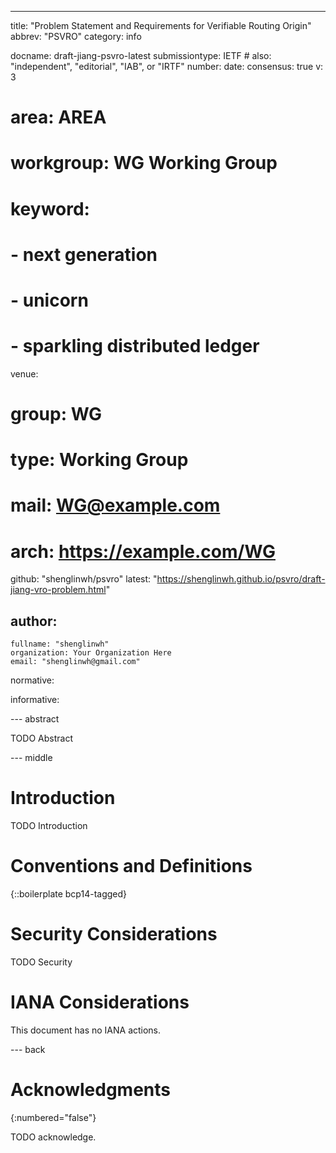 ---
title: "Problem Statement and Requirements for Verifiable Routing Origin"
abbrev: "PSVRO"
category: info

docname: draft-jiang-psvro-latest
submissiontype: IETF  # also: "independent", "editorial", "IAB", or "IRTF"
number:
date:
consensus: true
v: 3
# area: AREA
# workgroup: WG Working Group
# keyword:
# - next generation
# - unicorn
# - sparkling distributed ledger
venue:
#  group: WG
#  type: Working Group
#  mail: WG@example.com
#  arch: https://example.com/WG
  github: "shenglinwh/psvro"
  latest: "https://shenglinwh.github.io/psvro/draft-jiang-vro-problem.html"

author:
 -
    fullname: "shenglinwh"
    organization: Your Organization Here
    email: "shenglinwh@gmail.com"

normative:

informative:


--- abstract

TODO Abstract


--- middle

# Introduction

TODO Introduction


# Conventions and Definitions

{::boilerplate bcp14-tagged}


# Security Considerations

TODO Security


# IANA Considerations

This document has no IANA actions.


--- back

# Acknowledgments
{:numbered="false"}

TODO acknowledge.
